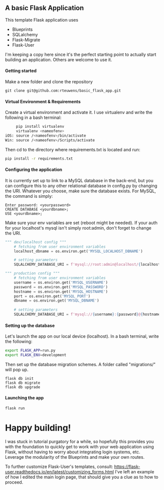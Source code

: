 ## A basic Flask Application
This template Flask application uses 
  - Blueprints
  - SQLalchemy
  - Flask-Migrate
  - Flask-User

I'm keeping a copy here since it's the perfect starting point to actually start building an application. Others are welcome to use it.

#### Getting started
Make a new folder and clone the repository
```git
git clone git@github.com:rteuwens/basic_flask_app.git
```

#### Virtual Environment & Requirements
Create a virtual environment and activate it. 
I use virtualenv and write the following in a bash terminal:
```sh
     pip install virtualenv 
     virtualenv <nameofenv>
iOS: source /<nameofenv>/bin/activate
Win: source /<nameofenv>/Scripts/activate
```
Then cd to the directory where requirements.txt is located and run:
```sh
pip install -r requirements.txt
```

#### Configuring the application 
It is currently set up to link to a MySQL database in the back-end, but you can configure this to any other relational database in config.py by changing the URI.
Whatever you choose, make sure the database exists. For MySQL, the command is simply:
```mysql
Enter password: <yourpassword>
CREATE DATABASE <yourdbname>;
USE <yourdbname>;
```
Make sure your env variables are set (reboot might be needed). If your auth for your localhost's mysql isn't simply root:admin, don't forget to change the URI.
```python
""" dev/localhost config """
    # fetching from user environment variables
    localhost_dbname = os.environ.get('MYSQL_LOCALHOST_DBNAME')

    # setting parameters
    SQLALCHEMY_DATABASE_URI = f'mysql://root:admin@localhost/{localhost_dbname}'
```
```python
""" production config """
    # fetching from user environment variables
    username = os.environ.get('MYSQL_USERNAME')
    password = os.environ.get('MYSQL_PASSWORD')
    hostname = os.environ.get('MYSQL_HOSTNAME')
    port = os.environ.get('MYSQL_PORT')
    dbname = os.environ.get('MYSQL_DBNAME')
    
    # setting parameters
    SQLALCHEMY_DATABASE_URI = f'mysql://{username}:{password}@{hostname}:{port}/{dbname}'
```

#### Setting up the database
Let's launch the app on our local device (localhost). In a bash terminal, write the following:
```sh
export FLASK_APP=run.py
export FLASK_ENV=development
```
Then set up the database migration schemes. A folder called "migrations/" will pop up.
```
flask db init
flask db migrate
flask db upgrade
```

#### Launching the app
```sh
flask run
```

# Happy building!
I was stuck in tutorial purgatory for a while, so hopefully this provides you with the foundation to quickly get 
to work with your web application using Flask, without having to worry about integrating login systems, etc.
Leverage the modularity of the Blueprints and make your own routes. 

To further customize Flask-User's templates, consult: https://flask-user.readthedocs.io/en/latest/customizing_forms.html
I've left an example of how I edited the main login page, that should give you a clue as to how to proceed.


